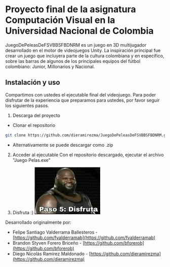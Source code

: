# Proyecto final de la asignatura Computación Visual en la Universidad Nacional de Colombia

JuegoDePeleasDeFSVBBSFBDNRM es un juego en 3D multijugador desarrollado en el motor de  videojuegos Unity. La inspiración principal fue crear un juego que incluyera parte de la cultura colombiana y en específico, sobre las barras de algunos de los principales equipos del fútbol colombiano: Junior, Millonarios y Nacional.

## Instalación y uso
Compartimos con ustedes el ejecutable final del videojuego. Para poder disfrutar de la experiencia que preparamos para ustedes, por favor seguir los siguientes pasos.

1. Descarga del proyecto
- Clonar el repositorio
```bash
git clone https://github.com/dieramirezma/JuegoDePeleasDeFSVBBSFBDNRM.git
```
- Alternativamente se puede descargar como .zip

2. Acceder al ejecutable
Con el repositorio descargado, ejecutar el archivo "Juego Pelas.exe"

3. Disfruta :)
![alt text](image.png)

Desarrollado originalmente por: 
- Felipe Santiago Valderrama Ballesteros - [https://github.com/fvalderramab](https://github.com/fvalderramab)
- Brandon Styven Forero Briceño - [https://github.com/bforerob](https://github.com/bforerob)
- Diego Nicolás Ramírez Maldonado - [https://github.com/dieramirezma](https://github.com/dieramirezma)


